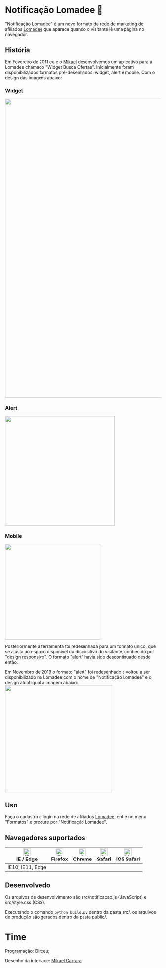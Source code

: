 # Notificação Lomadee :speech_balloon:
"Notificação Lomadee" é um novo formato da rede de marketing de afiliados [Lomadee](https://www.lomadee.com/) que aparece quando o visitante lê uma página no navegador.

## História
Em Fevereiro de 2011 eu e o [Mikael](https://github.com/mikaelcarrara) desenvolvemos um aplicativo para a Lomadee chamado "Widget Busca Ofertas". Inicialmente foram disponibilizados formatos pré-desenhados: widget, alert e mobile. Com o design das imagens abaixo:

### Widget
<img src="https://raw.githubusercontent.com/dirceup/notificacao-lomadee/master/imgs/widget.png" width="966" />

### Alert
<img src="https://raw.githubusercontent.com/dirceup/notificacao-lomadee/master/imgs/alert.png" width="354" />

### Mobile
<img src="https://raw.githubusercontent.com/dirceup/notificacao-lomadee/master/imgs/mobile.png" width="308" />

Posteriormente a ferramenta foi redesenhada para um formato único, que se ajusta ao espaço disponível ou dispositivo do visitante, conhecido por "[design responsivo](https://github.com/dirceup/vitrine-design-responsivo)". O formato "alert" havia sido descontinuado desde então.

Em Novembro de 2019 o formato "alert" foi redesenhado e voltou a ser disponibilizado na Lomadee com o nome de "Notificação Lomadee" e o design atual igual a imagem abaixo:
<img src="https://raw.githubusercontent.com/dirceup/notificacao-lomadee/master/imgs/notificacao.png" width="346" />

## Uso
Faça o cadastro e login na rede de afiliados [Lomadee](https://www.lomadee.com/), entre no menu "Formatos" e procure por "Notificação Lomadee".

## Navegadores suportados

| [<img src="https://raw.githubusercontent.com/alrra/browser-logos/master/src/edge/edge_48x48.png" alt="IE / Edge" width="24px" height="24px" />](http://godban.github.io/browsers-support-badges/)<br>IE / Edge | [<img src="https://raw.githubusercontent.com/alrra/browser-logos/master/src/firefox/firefox_48x48.png" alt="Firefox" width="24px" height="24px" />](http://godban.github.io/browsers-support-badges/)<br>Firefox | [<img src="https://raw.githubusercontent.com/alrra/browser-logos/master/src/chrome/chrome_48x48.png" alt="Chrome" width="24px" height="24px" />](http://godban.github.io/browsers-support-badges/)<br>Chrome | [<img src="https://raw.githubusercontent.com/alrra/browser-logos/master/src/safari/safari_48x48.png" alt="Safari" width="24px" height="24px" />](http://godban.github.io/browsers-support-badges/)<br>Safari | [<img src="https://raw.githubusercontent.com/alrra/browser-logos/master/src/safari-ios/safari-ios_48x48.png" alt="iOS Safari" width="24px" height="24px" />](http://godban.github.io/browsers-support-badges/)<br>iOS Safari |
| --------- | --------- | --------- | --------- | --------- |
| IE10, IE11, Edge| | | |

## Desenvolvedo
Os arquivos de desenvolvimento são src/notificacao.js (JavaScript) e src/style.css (CSS).

Executando o comando `python build.py` dentro da pasta src/, os arquivos de produção são gerados dentro da pasta public/.

# Time

Programação: Dirceu;

Desenho da interface: [Mikael Carrara](https://github.com/mikaelcarrara)